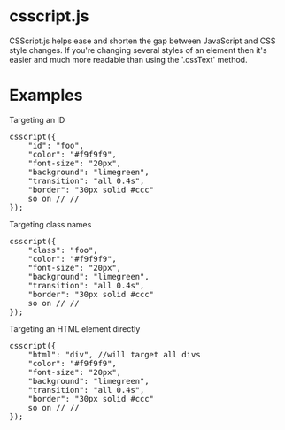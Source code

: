 # csscript.js
CSScript.js helps ease and shorten the gap between JavaScript and CSS style changes. If you're changing several styles of an element then it's easier and much more readable than using the '.cssText' method.
# Examples
Targeting an ID
<pre>
csscript({
	"id": "foo",
	"color": "#f9f9f9",
	"font-size": "20px",
	"background": "limegreen",
	"transition": "all 0.4s",
	"border": "30px solid #ccc"
	so on // // 
});
</pre>
Targeting class names
<pre>
csscript({
	"class": "foo",
	"color": "#f9f9f9",
	"font-size": "20px",
	"background": "limegreen",
	"transition": "all 0.4s",
	"border": "30px solid #ccc"
	so on // // 
});
</pre>
Targeting an HTML element directly
<pre>
csscript({
	"html": "div", //will target all divs 
	"color": "#f9f9f9",
	"font-size": "20px",
	"background": "limegreen",
	"transition": "all 0.4s",
	"border": "30px solid #ccc"
	so on // // 
});
</pre>
